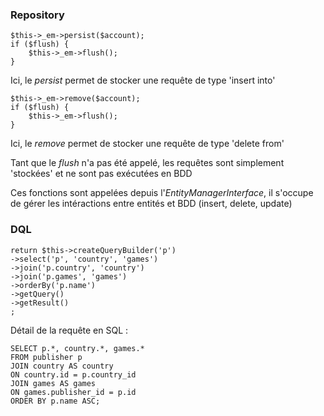 
### Repository

```
$this->_em->persist($account);
if ($flush) {
    $this->_em->flush();
}
```

Ici, le _persist_ permet de stocker une requête de type 'insert into'

```
$this->_em->remove($account);
if ($flush) {
    $this->_em->flush();
}
```

Ici, le _remove_ permet de stocker une requête de type 'delete from'

Tant que le _flush_ n'a pas été appelé, les requêtes sont simplement 'stockées' et ne sont pas exécutées en BDD

Ces fonctions sont appelées depuis l'_EntityManagerInterface_, il s'occupe de gérer les intéractions entre entités et BDD (insert, delete, update)


### DQL

```
return $this->createQueryBuilder('p')
->select('p', 'country', 'games')
->join('p.country', 'country')
->join('p.games', 'games')
->orderBy('p.name')
->getQuery()
->getResult()
;
```

Détail de la requête en SQL :

```
SELECT p.*, country.*, games.*
FROM publisher p
JOIN country AS country
ON country.id = p.country_id
JOIN games AS games
ON games.publisher_id = p.id
ORDER BY p.name ASC;
```






